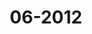 ---
templateKey: product-page
title: "06-2012"
images: 
    - alt: 06-2012 image
      image: "/img/06-2012.jpg"

category: Indoor

subcategory: Downlights

serie: Quark
description: Empotrable Quark Dirigible, LED, 200Lm. Acabado satinado -02.

material: Aluminio

consumption: 3W

voltage: 110-220V

equipment: Driver Incluido

colorTemperature: Blanco Cálido 3000K / Blanco Neutro 4000K

beamAngle: 40°

ip: IP20
dataSheet: /img/06-2012.pdf
---